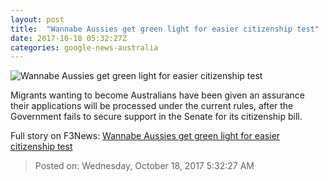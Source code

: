```yaml
---
layout: post
title:  "Wannabe Aussies get green light for easier citizenship test"
date: 2017-10-18 05:32:27Z
categories: google-news-australia
---
```


![Wannabe Aussies get green light for easier citizenship test](http://www.abc.net.au/news/image/7917504-1x1-700x700.png)

Migrants wanting to become Australians have been given an assurance their applications will be processed under the current rules, after the Government fails to secure support in the Senate for its citizenship bill.


Full story on F3News: [Wannabe Aussies get green light for easier citizenship test](http://www.f3nws.com/n/2REpWC)

> Posted on: Wednesday, October 18, 2017 5:32:27 AM
